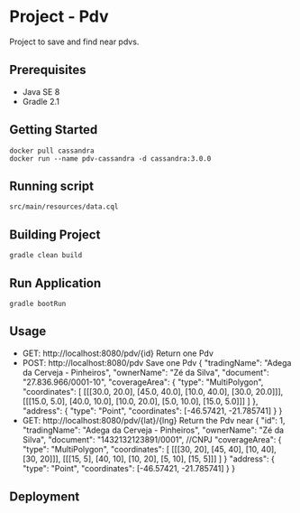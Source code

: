 # Project - Pdv
Project to save and find near pdvs.

## Prerequisites
* Java SE 8
* Gradle 2.1

## Getting Started
	docker pull cassandra
	docker run --name pdv-cassandra -d cassandra:3.0.0
	
## Running script
	src/main/resources/data.cql

## Building Project
	gradle clean build

## Run Application
	gradle bootRun

## Usage
 - GET: http://localhost:8080/pdv/{id}
 	Return one Pdv
 - POST: http://localhost:8080/pdv
 	Save one Pdv
 	{
		"tradingName": "Adega da Cerveja - Pinheiros",
		"ownerName": "Zé da Silva",
		"document": "27.836.966/0001-10", 
		"coverageArea": { 
		  "type": "MultiPolygon", 
		  "coordinates": [
		    [[[30.0, 20.0], [45.0, 40.0], [10.0, 40.0], [30.0, 20.0]]], 
		    [[[15.0, 5.0], [40.0, 10.0], [10.0, 20.0], [5.0, 10.0], [15.0, 5.0]]]
		  ]
		}, 
		"address": { 
		  "type": "Point",
		  "coordinates": [-46.57421, -21.785741]
		}
	}
 - GET: http://localhost:8080/pdv/{lat}/{lng}
 	Return the Pdv near
 	 {
        "id": 1, 
        "tradingName": "Adega da Cerveja - Pinheiros",
        "ownerName": "Zé da Silva",
        "document": "1432132123891/0001", //CNPJ
        "coverageArea": { 
          "type": "MultiPolygon", 
          "coordinates": [
            [[[30, 20], [45, 40], [10, 40], [30, 20]]], 
            [[[15, 5], [40, 10], [10, 20], [5, 10], [15, 5]]]
          ]
        }
        "address": { 
          "type": "Point",
          "coordinates": [-46.57421, -21.785741]
        }
    }

## Deployment
	